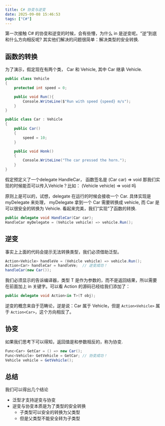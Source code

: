 ```yaml
---
title: C# 协变与逆变
date: 2025-09-08 15:46:53
tags: ["C#"]
---
```


第一次接触 C# 的协变和逆变的时候，会有些懵，为什么 in 是逆变呢。“逆”到底和什么方向相反呢?
其实他们解决的问题很简单：解决类型的安全转换.

## 函数的转换

为了演示，假定现在有两个类， Car 和 Vehicle, 其中 Car 继承 Vehicle.

```c#
public class Vehicle
{
    protected int speed = 0;

    public void Run(){
        Console.WriteLine($"Run with speed {speed} m/s");
    }
}

public class Car : Vehicle 
{
    public Car()
    {
        speed = 10;
    }

    public void Honk()
    {
        Console.WriteLine("The car pressed the horn.");
    }
}
```

假定预定义了一个delegate HandleCar， 函数签名是  (Car car) => void
那我们实现的时候能否可以传入Vehicle？比如： (Vehicle vehicle) => void 吗

原则上是可以的，试想，delegate 在运行的时候会接收一个 Car.
具体实现是 myDelegate 来处理， myDelegate 拿到一个 Car 需要转换成 vehicle, 而 Car 是可以很安全的转换为 Vehicle.
看起来完美，我们“实现”了函数的转换.

```C#
public delegate void HandleCar(Car car);
HandleCar myDelegate = (Vehicle vehicle) => vehicle.Run();
```

## 逆变

事实上上面的代码会提示无法转换类型，我们必须借助泛型。

```C#
Action<Vehicle> handleVe = (Vehicle vehicle) => vehicle.Run();
Action<Car> handleCar = handleVe;  // 逆变成功！
handleCar(new Car());
```

我们必须显示的告诉编译器，类型 T 是作为参数的，而不是返回结果，所以需要在前面加上 in 关键字。可以看 Action 的源码已经给我们添加了：

```c#
public delegate void Action<in T>(T obj);
```

逆变的概念来自于范畴论，逆是说：Car 属于 Vehicle，但是 `Action<Vehicle>` 属于 `Action<Car>`，这个方向相反了。

## 协变

如果我们思考下可以得知，返回值是和参数相反的，称为协变.

```c#
Func<Car> GetCar = () => new Car();
Func<Vehicle> GetVehicle = GetCar; // 协变成功！
Vehicle vehicle = GetVehicle();
```

## 总结

我们可以得出几个结论

- 泛型才支持逆变与协变
- 逆变与协变本质是为了类型的安全转换
  - 子类型可以安全的转换为父类型
  - 但是父类型不能安全转为子类型